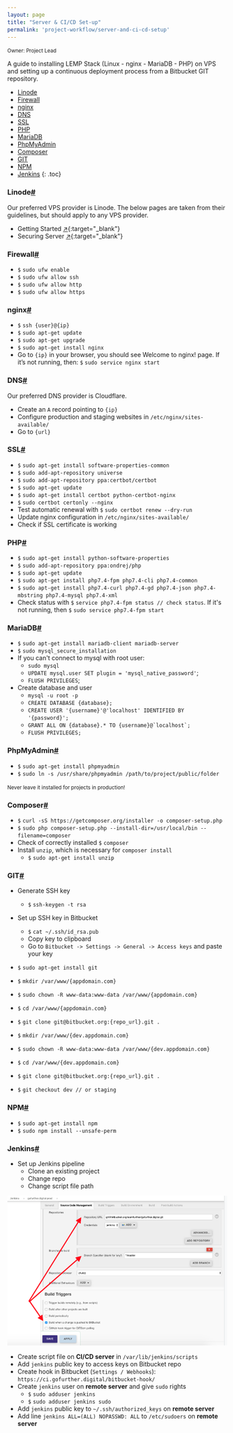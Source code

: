 ```yaml
---
layout: page
title: "Server & CI/CD Set-up"
permalink: 'project-workflow/server-and-ci-cd-setup'
---
```

<small class="owner">Owner: Project Lead</small>

A guide to installing LEMP Stack (Linux - nginx - MariaDB - PHP) on VPS and setting up a continuous deployment process from a Bitbucket GIT repository.

- [Linode](#server-and-ci-cd-setup-linode)
- [Firewall](#server-and-ci-cd-setup-firewall)
- [nginx](#server-and-ci-cd-setup-nginx)
- [DNS](#server-and-ci-cd-setup-dns)
- [SSL](#server-and-ci-cd-setup-ssl)
- [PHP](#server-and-ci-cd-setup-php)
- [MariaDB](#server-and-ci-cd-setup-mariadb)
- [PhpMyAdmin](#server-and-ci-cd-setup-phpmyadmin)
- [Composer](#server-and-ci-cd-setup-composer)
- [GIT](#server-and-ci-cd-setup-git)
- [NPM](#server-and-ci-cd-setup-npm)
- [Jenkins](#server-and-ci-cd-setup-jenkins)
{: .toc}

### Linode[#](#server-and-ci-cd-setup-linode)
Our preferred VPS provider is Linode. The below pages are taken from their guidelines, but should apply to any VPS provider.

- Getting Started [&#x2197;](https://www.linode.com/docs/getting-started/){:target="_blank"}
- Securing Server [&#x2197;](https://www.linode.com/docs/security/securing-your-server/){:target="_blank"}

### Firewall[#](#server-and-ci-cd-setup-firewall)
- ```$``` ```sudo ufw enable```
- ```$``` ```sudo ufw allow ssh```
- ```$``` ```sudo ufw allow http```
- ```$``` ```sudo ufw allow https```

### nginx[#](#server-and-ci-cd-setup-nginx)
- ```$``` ```ssh {user}@{ip}```
- ```$``` ```sudo apt-get update```
- ```$``` ```sudo apt-get upgrade```
- ```$``` ```sudo apt-get install nginx```
- Go to ```{ip}``` in your browser, you should see Welcome to nginx! page. If it’s not running, then: ```$``` ```sudo service nginx start```

### DNS[#](#server-and-ci-cd-setup-dns)
Our preferred DNS provider is Cloudflare.

- Create an ```A``` record pointing to ```{ip}```
- Configure production and staging websites in ```/etc/nginx/sites-available/```
- Go to ```{url}```

### SSL[#](#server-and-ci-cd-setup-ssl)
- ```$``` ```sudo apt-get install software-properties-common```
- ```$``` ```sudo add-apt-repository universe```
- ```$``` ```sudo add-apt-repository ppa:certbot/certbot```
- ```$``` ```sudo apt-get update```
- ```$``` ```sudo apt-get install certbot python-certbot-nginx```
- ```$``` ```sudo certbot certonly --nginx```
- Test automatic renewal with ```$``` ```sudo certbot renew --dry-run```
- Update nginx configuration in ```/etc/nginx/sites-available/```
- Check if SSL certificate is working
    
### PHP[#](#server-and-ci-cd-setup-php)
- ```$``` ```sudo apt-get install python-software-properties```
- ```$``` ```sudo add-apt-repository ppa:ondrej/php```
- ```$``` ```sudo apt-get update```
- ```$``` ```sudo apt-get install php7.4-fpm php7.4-cli php7.4-common```
- ```$``` ```sudo apt-get install php7.4-curl php7.4-gd php7.4-json php7.4-mbstring php7.4-mysql php7.4-xml```
- Check status with ```$``` ```service php7.4-fpm status // check status```. If it's not running, then ```$``` ```sudo service php7.4-fpm start```

### MariaDB[#](#server-and-ci-cd-setup-mariadb)
- ```$``` ```sudo apt-get install mariadb-client mariadb-server```
- ```$``` ```sudo mysql_secure_installation```
- If you can't connect to mysql with root user:
    - ```sudo mysql```
    - ```UPDATE mysql.user SET plugin = 'mysql_native_password'```;
    - ```FLUSH PRIVILEGES```;
- Create database and user
    - ```mysql -u root -p```
    - ```CREATE DATABASE {database};```
    - ```CREATE USER '{username}'@'localhost' IDENTIFIED BY '{password}';```
    - ```GRANT ALL ON {database}.* TO {username}@`localhost`;```
    - ```FLUSH PRIVILEGES;```
    
### PhpMyAdmin[#](#server-and-ci-cd-setup-phpmyadmin)
- ```$``` ```sudo apt-get install phpmyadmin```
- ```$``` ```sudo ln -s /usr/share/phpmyadmin /path/to/project/public/folder```

<small class="note">Never leave it installed for projects in production!</small>

### Composer[#](#server-and-ci-cd-setup-composer)
- ```$``` ```curl -sS https://getcomposer.org/installer -o composer-setup.php```
- ```$``` ```sudo php composer-setup.php --install-dir=/usr/local/bin --filename=composer```
- Check of correctly installed ```$``` ```composer```
- Install ```unzip```, which is necessary for ```composer install```
    - ```$``` ```sudo apt-get install unzip```
    
### GIT[#](#server-and-ci-cd-setup-git)
- Generate SSH key
    - ```$``` ```ssh-keygen -t rsa```
- Set up SSH key in Bitbucket
    - ```$``` ```cat ~/.ssh/id_rsa.pub```
    - Copy key to clipboard
    - Go to ```Bitbucket -> Settings -> General -> Access keys``` and paste your key
    
- ```$``` ```sudo apt-get install git```

- ```$``` ```mkdir /var/www/{appdomain.com}```
- ```$``` ```sudo chown -R www-data:www-data /var/www/{appdomain.com}```
- ```$``` ```cd /var/www/{appdomain.com}```
- ```$``` ```git clone git@bitbucket.org:{repo_url}.git .```

- ```$``` ```mkdir /var/www/{dev.appdomain.com}```
- ```$``` ```sudo chown -R www-data:www-data /var/www/{dev.appdomain.com}```
- ```$``` ```cd /var/www/{dev.appdomain.com}```
- ```$``` ```git clone git@bitbucket.org:{repo_url}.git .```
- ```$``` ```git checkout dev // or staging```

### NPM[#](#server-and-ci-cd-setup-npm)
- ```$``` ```sudo apt-get install npm```
- ```$``` ```sudo npm install --unsafe-perm```

### Jenkins[#](#server-and-ci-cd-setup-jenkins)
- Set up Jenkins pipeline
    - Clone an existing project
    - Change repo
    - Change script file path
    
<div class="thumb">
    <a href="/dist/media/ci-cd-setup-jenkins.png" target="_blank">
        <img src="/dist/media/ci-cd-setup-jenkins.png" alt="" />
    </a>
</div>

- Create script file on __CI/CD server__ in ```/var/lib/jenkins/scripts```
- Add ```jenkins``` public key to access keys on Bitbucket repo
- Create hook in Bitbucket (```Settings / Webhooks```): ```https://ci.gofurther.digital/bitbucket-hook/```
- Create ```jenkins``` user on __remote server__ and give ```sudo``` rights
    - ```$``` ```sudo adduser jenkins```
    - ```$``` ```sudo adduser jenkins sudo```
- Add ```jenkins``` public key to ```~/.ssh/authorized_keys``` on __remote server__
- Add line ```jenkins ALL=(ALL) NOPASSWD: ALL``` to ```/etc/sudoers``` on __remote server__